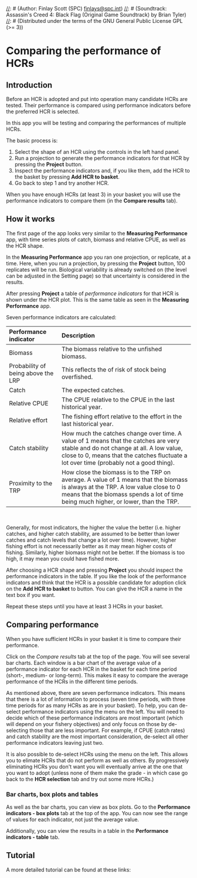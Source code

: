 [//]: # (Information and instructions for the Comparing Performance app)
[//]: # (comparing_performance.md)
[//]: # (Author: Finlay Scott (SPC) <finlays@spc.int>)
[//]: # (Soundtrack: Assassin's Creed 4: Black Flag (Original Game Soundtrack) by Brian Tyler)
[//]: # (Distributed under the terms of the GNU General Public License GPL (>= 3))

# Comparing the performance of HCRs

## Introduction

Before an HCR is adopted and put into operation many candidate HCRs are tested.
Their performance is compared using performance indicators before the preferred HCR is selected.

In this app you will be testing and comparing the performances of multiple HCRs.

The basic process is:

1. Select the shape of an HCR using the controls in the left hand panel.
2. Run a projection to generate the performance indicators for that HCR by pressing the **Project** button.
3. Inspect the performance indicators and, if you like them, add the HCR to the basket by pressing **Add HCR to basket**.
4. Go back to step 1 and try another HCR.

When you have enough HCRs (at least 3) in your basket you will use the performance indicators to compare them (in the **Compare results** tab).

## How it works

The first page of the app looks very similar to the **Measuring Performance** app, with time series plots of catch, biomass and relative CPUE, as well as the HCR shape.

In the **Measuring Performance** app you ran one projection, or replicate, at a time.
Here, when you run a projection, by pressing the **Project** button, 100 replicates will be run.
Biological variability is already switched on (the level can be adjusted in the Setting page) so that uncertainty is considered in the results.

After pressing **Project** a table of *performance indicators* for that HCR is shown under the HCR plot.
This is the same table as seen in the **Measuring Performance** app.

Seven performance indicators are calculated:

| Performance indicator | Description |
|:-------|:-------|
| Biomass | The biomass relative to the unfished biomass.|
| Probability of being above the LRP | This reflects the of risk of stock being overfished. |
| Catch | The expected catches. |
| Relative CPUE | The CPUE relative to the CPUE in the last historical year. |
| Relative effort | The fishing effort relative to the effort in the last historical year. |
| Catch stability | How much the catches change over time. A value of 1 means that the catches are very stable and do not change at all. A low value, close to 0, means that the catches fluctuate a lot over time (probably not a good thing). |
| Proximity to the TRP | How close the biomass is to the TRP on average. A value of 1 means that the biomass is always at the TRP. A low value close to 0 means that the biomass spends a lot of time being much higher, or lower, than the TRP. |

<br />

Generally, for most indicators, the higher the value the better (i.e. higher catches, and higher catch stability, are assumed to be better than lower catches and catch levels that change a lot over time).
However, higher fishing effort is not necessarily better as it may mean higher costs of fishing.
Similarly, higher biomass might not be better. If the biomass is too high, it may mean you could have fished more.

After choosing a HCR shape and pressing **Project** you should inspect the performance indicators in the table.
If you like the look of the performance indicators and think that the HCR is a possible candidate for adoption click on the **Add HCR to basket** to button.
You can give the HCR a name in the text box if you want.

Repeat these steps until you have at least 3 HCRs in your basket.

## Comparing performance

When you have sufficient HCRs in your basket it is time to compare their performance.

Click on the *Compare results* tab at the top of the page.
You will see several bar charts.
Each window is a bar chart of the average value of a performance indicator for each HCR in the basket for each time period (short-, medium- or long-term).
This makes it easy to compare the average performance of the HCRs in the different time periods.

As mentioned above, there are seven performance indicators.
This means that there is a lot of information to process (seven time periods, with three time periods for as many HCRs as are in your basket).
To help, you can de-select performance indicators using the menu on the left.
You will need to decide which of these performance indicators are most important (which will depend on your fishery objectives) and only focus on those by de-selecting those that are less important.
For example, if CPUE (catch rates) and catch stability are the most important consideration, de-select all other performance indicators leaving just two.

It is also possible to de-select HCRs using the menu on the left.
This allows you to elimate HCRs that do not perform as well as others.
By progressively eliminating HCRs you don't want you will eventually arrive at the one that you want to adopt (unless none of them make the grade - in which case go back to the **HCR selection** tab and try out some more HCRs.)

### Bar charts, box plots and tables

As well as the bar charts, you can view as box plots. Go to the **Performance indicators - box plots** tab at the top of the app.
You can now see the range of values for each indicator, not just the average value.

Additionally, you can view the results in a table in the **Performance indicators - table** tab.

## Tutorial

A more detailed tutorial can be found at these links:



